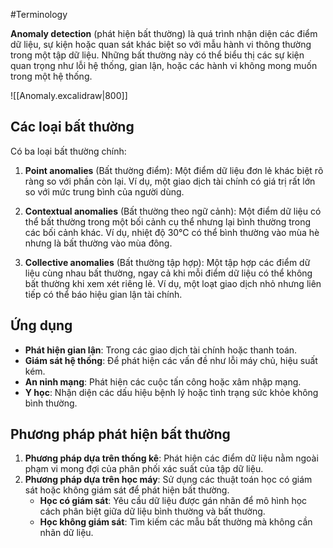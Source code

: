 #Terminology 

**Anomaly detection** (phát hiện bất thường) là quá trình nhận diện các điểm dữ liệu, sự kiện hoặc quan sát khác biệt so với mẫu hành vi thông thường trong một tập dữ liệu. Những bất thường này có thể biểu thị các sự kiện quan trọng như lỗi hệ thống, gian lận, hoặc các hành vi không mong muốn trong một hệ thống.

![[Anomaly.excalidraw|800]]

## Các loại bất thường
Có ba loại bất thường chính:

1. **Point anomalies** (Bất thường điểm): Một điểm dữ liệu đơn lẻ khác biệt rõ ràng so với phần còn lại. Ví dụ, một giao dịch tài chính có giá trị rất lớn so với mức trung bình của người dùng.
   
2. **Contextual anomalies** (Bất thường theo ngữ cảnh): Một điểm dữ liệu có thể bất thường trong một bối cảnh cụ thể nhưng lại bình thường trong các bối cảnh khác. Ví dụ, nhiệt độ 30°C có thể bình thường vào mùa hè nhưng là bất thường vào mùa đông.

3. **Collective anomalies** (Bất thường tập hợp): Một tập hợp các điểm dữ liệu cùng nhau bất thường, ngay cả khi mỗi điểm dữ liệu có thể không bất thường khi xem xét riêng lẻ. Ví dụ, một loạt giao dịch nhỏ nhưng liên tiếp có thể báo hiệu gian lận tài chính.

## Ứng dụng
- **Phát hiện gian lận**: Trong các giao dịch tài chính hoặc thanh toán.
- **Giám sát hệ thống**: Để phát hiện các vấn đề như lỗi máy chủ, hiệu suất kém.
- **An ninh mạng**: Phát hiện các cuộc tấn công hoặc xâm nhập mạng.
- **Y học**: Nhận diện các dấu hiệu bệnh lý hoặc tình trạng sức khỏe không bình thường.

## Phương pháp phát hiện bất thường

1. **Phương pháp dựa trên thống kê**: Phát hiện các điểm dữ liệu nằm ngoài phạm vi mong đợi của phân phối xác suất của tập dữ liệu.
2. **Phương pháp dựa trên học máy**: Sử dụng các thuật toán học có giám sát hoặc không giám sát để phát hiện bất thường.
   - **Học có giám sát**: Yêu cầu dữ liệu được gán nhãn để mô hình học cách phân biệt giữa dữ liệu bình thường và bất thường.
   - **Học không giám sát**: Tìm kiếm các mẫu bất thường mà không cần nhãn dữ liệu.
